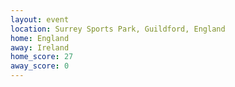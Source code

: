 ```yaml
---
layout: event
location: Surrey Sports Park, Guildford, England
home: England
away: Ireland
home_score: 27
away_score: 0
---
```

